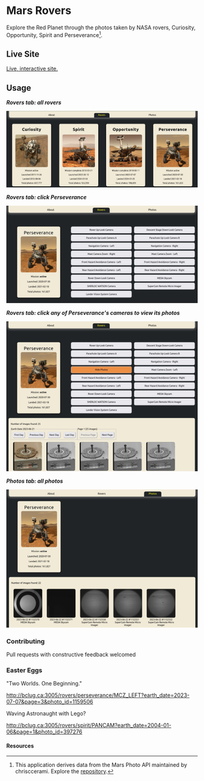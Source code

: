 # Mars Rovers

Explore the Red Planet through the photos taken by NASA rovers, Curiosity, Opportunity, Spirit and Perseverance[^1].

## Live Site
[Live, interactive site.](http://bclug.ca:3005)

## Usage

***Rovers tab: all rovers***

![Screenshot of all rovers: select one for accessing photos.](/screenshots/mars-rovers-1470x587.jpg)

***Rovers tab: click Perseverance***

![Screenshot of Perseverance rover's profile.](/screenshots/Perseverance-new-1333x678.jpg)

***Rovers tab: click any of Perseverance's cameras to view its photos***

![Screenshot of Perseverance's camera and its photos.](/screenshots/Perseverance-new-camera-photos-1333x1042.jpg)

***Photos tab: all photos***

![Screenshot of all photos at the Photos tab.](/screenshots/mars-photos-latest-perseverance-1333x960.jpg)

### Contributing

Pull requests with constructive feedback welcomed


### Easter Eggs

"Two Worlds. One Beginning."

http://bclug.ca:3005/rovers/perseverance/MCZ_LEFT?earth_date=2023-07-07&page=3&photo_id=1159506


Waving Astronaught with Lego?

http://bclug.ca:3005/rovers/spirit/PANCAM?earth_date=2004-01-06&page=1&photo_id=397276





#### Resources

[^1]:This application derives data from the Mars Photo API maintained by chrisccerami.
Explore the [repository](https://github.com/chrisccerami/mars-photo-api).
